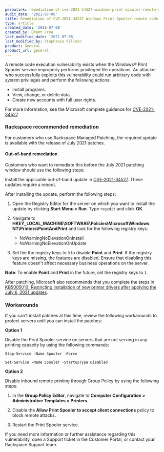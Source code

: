 ```yaml
---
permalink: remediation-of-cve-2021-34527-windows-print-spooler-remote-code-execution-vulnerability/
audit_date: '2021-07-08'
title: Remediation of CVE-2021-34527 Windows Print Spooler remote code execution vulnerability
type: article
created_date: '2021-07-08'
created_by: Brent Frye
last_modified_date: '2021-07-08'
last_modified_by: Stephanie Fillmon
product: General
product_url: general
---
```


A remote code execution vulnerability exists when the Windows&reg; Print Spooler
service improperly performs privileged file operations. An attacker who
successfully exploits this vulnerability could run arbitrary code with
*system* privileges and perform the following actions:

- Install programs.
- View, change, or delete data.
- Create new accounts with full user rights.

For more information, see the Microsoft complete guidance for
[CVE-2021-34527](https://msrc.microsoft.com/update-guide/vulnerability/CVE-2021-34527).

### Rackspace recommended remediation

For customers who use Rackspace Managed Patching, the required update is
available with the release of July 2021 patches.

#### Out-of-band remediation

Customers who want to remediate this before the July 2021 patching window
should use the following steps:

Install the applicable out-of-band update in
[CVE-2021-34527](https://msrc.microsoft.com/update-guide/vulnerability/CVE-2021-34527).
These updates require a reboot.

After installing the update, perform the following steps:

1. Open the Registry Editor for the server on which you want to install the
   update by clicking **Start Menu > Run**. Type `regedit` and click
   **OK**.
2. Navigate to **HKEY_LOCAL_MACHINE\SOFTWARE\Policies\Microsoft\Windows NT\Printers\PointAndPrint**
   and look for the following registry keys:

   - NoWarningNoElevationOnInstall
   - NoWarningNoElevationOnUpdate

3. Set the the registry keys to `0` to disable **Point** and **Print**. If the registry
   keys are missing, the features are disabled. Ensure that disabling this feature doesn't
   affect necessary business operations on the server.
   
**Note**: To enable **Point** and **Print** in the future, set the registry keys to `1`.

After patching, Microsoft also recommends that you complete the steps in
[KB5005010: Restricting installation of new printer drivers after applying the July 6, 2021 updates](https://support.microsoft.com/en-us/topic/kb5005010-restricting-installation-of-new-printer-drivers-after-applying-the-july-6-2021-updates-31b91c02-05bc-4ada-a7ea-183b129578a7).

### Workarounds

If you can't install patches at this time, review the following workarounds
to protect servers until you can install the patches:

**Option 1**

Disable the Print Spooler service on servers that are not serving in any
printing capacity by using the following commands:

    Stop-Service -Name Spooler -Force

    Set-Service -Name Spooler -StartupType Disabled

**Option 2**

Disable inbound remote printing through Group Policy by using the following
steps:

1. In the **Group Policy Editor**, navigate to
   **Computer Configuration > Administrative Templates > Printers**.

2. Disable the **Allow Print Spooler to accept client connections** policy to
   block remote attacks.

3. Restart the Print Spooler service.

If you need more information or further assistance regarding this
vulnerability, open a Support ticket in the Customer Portal, or contact your
Rackspace Support team.
